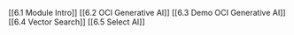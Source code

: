 [[6.1 Module Intro]]
[[6.2 OCI Generative AI]]
[[6.3 Demo OCI Generative AI]]
[[6.4 Vector Search]]
[[6.5 Select AI]]